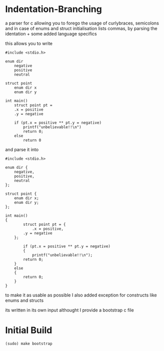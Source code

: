# Indentation-Branching

a parser for c allowing you to forego the usage of curlybraces, semicolons and in case of enums and struct initialisation lists commas, by parsing the identation + some added language specifics

this allows you to write

~~~
#include <stdio.h>

enum dir
    negative
    positive
    neutral

struct point
    enum dir x
    enum dir y

int main()
    struct point pt =
    .x = positive
    .y = negative
    
    if (pt.x = positive ** pt.y = negative)
        printf("unbelievable!!\n")
        return 0;
    else
        return 0
~~~

and parse it into

~~~
#include <stdio.h>

enum dir {
	negative,
	positive,
	neutral
};

struct point {
 	enum dir x;
 	enum dir y;
};

int main()
{
		struct point pt = {
    		.x = positive,
		.y = negative
	};
    
    	if (pt.x = positive ** pt.y = negative)
    	{
        	printf("unbelievable!!\n");
		return 0;
	}
	else
	{
		return 0;
	}
}
 ~~~
 
 to make it as usable as possible I also added exception for constructs like enums and structs

its written in its own input althought I provide a bootstrap c file

# Initial Build
~~~
(sudo) make bootstrap
~~~

